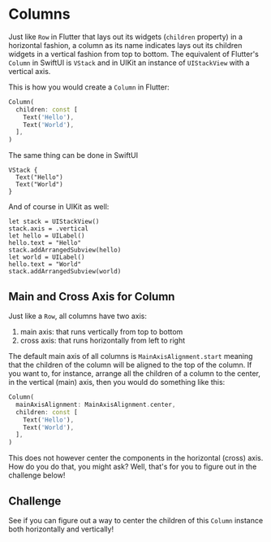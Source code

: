 # Columns

Just like `Row` in Flutter that lays out its widgets (`children` property) in a horizontal fashion, a column as its name indicates lays out its children widgets in a vertical fashion from top to bottom. The equivalent of Flutter's `Column` in SwiftUI is `VStack` and in UIKit an instance of `UIStackView` with a vertical axis.

This is how you would create a `Column` in Flutter:

```dart
Column(
  children: const [
    Text('Hello'),
    Text('World'),
  ],
)
```

The same thing can be done in SwiftUI

```
VStack {
  Text("Hello")
  Text("World")
}
```

And of course in UIKit as well:

```
let stack = UIStackView()
stack.axis = .vertical
let hello = UILabel()
hello.text = "Hello"
stack.addArrangedSubview(hello)
let world = UILabel()
hello.text = "World"
stack.addArrangedSubview(world)
```

## Main and Cross Axis for Column

Just like a `Row`, all columns have two axis:

1. main axis: that runs vertically from top to bottom
2. cross axis: that runs horizontally from left to right

The default main axis of all columns is `MainAxisAlignment.start` meaning that the children of the column will be aligned to the top of the column. If you want to, for instance, arrange all the children of a column to the center, in the vertical (main) axis, then you would do something like this:

```dart
Column(
  mainAxisAlignment: MainAxisAlignment.center,
  children: const [
    Text('Hello'),
    Text('World'),
  ],
)
```

This does not however center the components in the horizontal (cross) axis. How do you do that, you might ask? Well, that's for you to figure out in the challenge below!

## Challenge

See if you can figure out a way to center the children of this `Column` instance both horizontally and vertically!